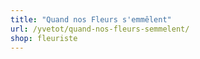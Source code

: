 ```yaml
---
title: "Quand nos Fleurs s'emmêlent"
url: /yvetot/quand-nos-fleurs-semmelent/
shop: fleuriste
---
```

